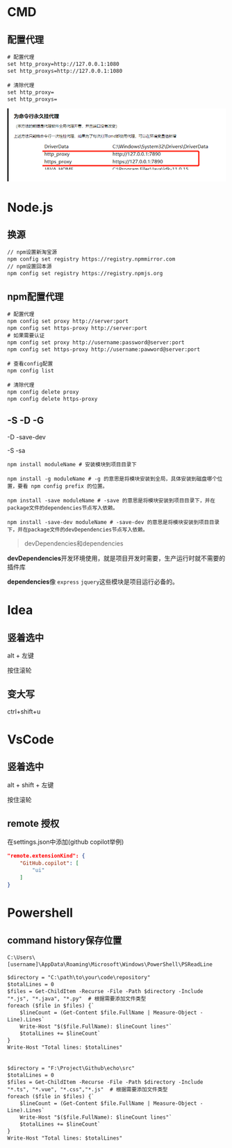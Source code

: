 # CMD

## 配置代理

```shell
# 配置代理
set http_proxy=http://127.0.0.1:1080
set http_proxys=http://127.0.0.1:1080

# 清除代理
set http_proxy=
set http_proxys=
```

![image-20230708162244910](image/tool/image-20230708162244910.png)

# Node.js

## 换源

```shell
// npm设置新淘宝源
npm config set registry https://registry.npmmirror.com
// npm设置回本源
npm config set registry https://registry.npmjs.org

```

## npm配置代理

```shell
# 配置代理
npm config set proxy http://server:port
npm config set https-proxy http://server:port
# 如果需要认证
npm config set proxy http://username:password@server:port
npm config set https-proxy http://username:pawword@server:port

# 查看config配置
npm config list

# 清除代理
npm config delete proxy
npm config delete https-proxy
```

## -S -D -G

-D -save-dev

-S -sa

```shell
npm install moduleName # 安装模块到项目目录下
 
npm install -g moduleName # -g 的意思是将模块安装到全局，具体安装到磁盘哪个位置，要看 npm config prefix 的位置。
 
npm install -save moduleName # -save 的意思是将模块安装到项目目录下，并在package文件的dependencies节点写入依赖。
 
npm install -save-dev moduleName # -save-dev 的意思是将模块安装到项目目录下，并在package文件的devDependencies节点写入依赖。
```

> devDependencies和dependencies

**devDependencies**开发环境使用，就是项目开发时需要，生产运行时就不需要的插件库

**dependencies**像 `express` `jquery`这些模块是项目运行必备的。

# Idea

## 竖着选中

alt + 左键

按住滚轮

## 变大写

ctrl+shift+u

# VsCode

## 竖着选中

alt + shift + 左键

按住滚轮



## remote 授权

在settings.json中添加(github copilot举例)

```json
"remote.extensionKind": {
    "GitHub.copilot": [
        "ui"
    ]
}
```


# Powershell

## command history保存位置

```shell
C:\Users\[username]\AppData\Roaming\Microsoft\Windows\PowerShell\PSReadLine
```

```shell
$directory = "C:\path\to\your\code\repository"
$totalLines = 0
$files = Get-ChildItem -Recurse -File -Path $directory -Include "*.js", "*.java", "*.py"  # 根据需要添加文件类型
foreach ($file in $files) {`
    $lineCount = (Get-Content $file.FullName | Measure-Object -Line).Lines`
    Write-Host "$($file.FullName): $lineCount lines"`
    $totalLines += $lineCount`
}
Write-Host "Total lines: $totalLines"


$directory = "F:\Project\Github\echo\src"
$totalLines = 0
$files = Get-ChildItem -Recurse -File -Path $directory -Include "*.ts", "*.vue", "*.css","*.js"  # 根据需要添加文件类型
foreach ($file in $files) {`
    $lineCount = (Get-Content $file.FullName | Measure-Object -Line).Lines`
    Write-Host "$($file.FullName): $lineCount lines"`
    $totalLines += $lineCount`
}
Write-Host "Total lines: $totalLines"
```

